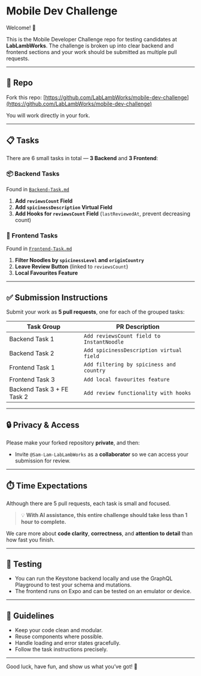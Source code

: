 # Mobile Dev Challenge

Welcome! 👋

This is the Mobile Developer Challenge repo for testing candidates at **LabLambWorks**. The challenge is broken up into clear backend and frontend sections and your work should be submitted as multiple pull requests.

---

## 🔗 Repo

Fork this repo: [https://github.com/LabLambWorks/mobile-dev-challenge](https://github.com/LabLambWorks/mobile-dev-challenge)

You will work directly in your fork.

---

## 📋 Tasks

There are 6 small tasks in total — **3 Backend** and **3 Frontend**:

### 📦 Backend Tasks

Found in [`Backend-Task.md`](./Backend-Task.md)

1. **Add `reviewsCount` Field**
2. **Add `spicinessDescription` Virtual Field**
3. **Add Hooks for `reviewsCount` Field** (`lastReviewedAt`, prevent decreasing count)

### 📱 Frontend Tasks

Found in [`Frontend-Task.md`](./Frontend-Task.md)

1. **Filter Noodles by `spicinessLevel` and `originCountry`**
2. **Leave Review Button** (linked to `reviewsCount`)
3. **Local Favourites Feature**

---

## ✅ Submission Instructions

Submit your work as **5 pull requests**, one for each of the grouped tasks:

| Task Group                 | PR Description                            |
| -------------------------- | ----------------------------------------- |
| Backend Task 1             | `Add reviewsCount field to InstantNoodle` |
| Backend Task 2             | `Add spicinessDescription virtual field`  |
| Frontend Task 1            | `Add filtering by spiciness and country`  |
| Frontend Task 3            | `Add local favourites feature`            |
| Backend Task 3 + FE Task 2 | `Add review functionality with hooks`     |

---

## 🔒 Privacy & Access

Please make your forked repository **private**, and then:

- Invite `@Sam-Lam-LabLambWorks` as a **collaborator** so we can access your submission for review.

---

## ⏱️ Time Expectations

Although there are 5 pull requests, each task is small and focused.

> 💡 **With AI assistance, this entire challenge should take less than 1 hour to complete.**

We care more about **code clarity**, **correctness**, and **attention to detail** than how fast you finish.

---

## 🧪 Testing

- You can run the Keystone backend locally and use the GraphQL Playground to test your schema and mutations.
- The frontend runs on Expo and can be tested on an emulator or device.

---

## 🧼 Guidelines

- Keep your code clean and modular.
- Reuse components where possible.
- Handle loading and error states gracefully.
- Follow the task instructions precisely.

---

Good luck, have fun, and show us what you’ve got! 🎉
